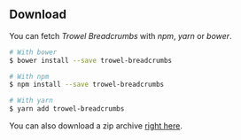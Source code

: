 ## Download

You can fetch *Trowel Breadcrumbs* with *npm*, *yarn* or *bower*.

```bash
# With bower
$ bower install --save trowel-breadcrumbs

# With npm
$ npm install --save trowel-breadcrumbs

# With yarn
$ yarn add trowel-breadcrumbs
```

You can also download a zip archive [right here](https://github.com/FriendsOfTrowel/Breadcrumbs/archive/master.zip).
